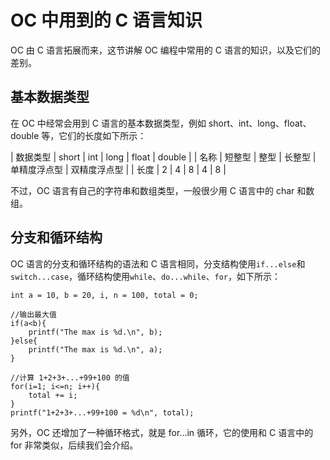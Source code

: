 # OC 中用到的 C 语言知识

OC 由 C 语言拓展而来，这节讲解 OC 编程中常用的 C 语言的知识，以及它们的差别。

## 基本数据类型

在 OC 中经常会用到 C 语言的基本数据类型，例如 short、int、long、float、double 等，它们的长度如下所示：

| 数据类型 | short | int | long | float | double |
| 名称 | 短整型 | 整型 | 长整型 | 单精度浮点型 | 双精度浮点型 |
| 长度 | 2 | 4 | 8 | 4 | 8 |

不过，OC 语言有自己的字符串和数组类型，一般很少用 C 语言中的 char 和数组。

## 分支和循环结构

OC 语言的分支和循环结构的语法和 C 语言相同，分支结构使用`if...else`和`switch...case`，循环结构使用`while`、`do...while`、`for`，如下所示：

```
int a = 10, b = 20, i, n = 100, total = 0;

//输出最大值
if(a<b){
    printf("The max is %d.\n", b);
}else{
    printf("The max is %d.\n", a);
}

//计算 1+2+3+...+99+100 的值
for(i=1; i<=n; i++){
    total += i;
}
printf("1+2+3+...+99+100 = %d\n", total);
```

另外，OC 还增加了一种循环格式，就是 for...in 循环，它的使用和 C 语言中的 for 非常类似，后续我们会介绍。